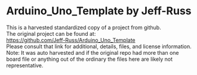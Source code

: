 
# Arduino_Uno_Template by Jeff-Russ  
This is a harvested standardized copy of a project from github.  
The original project can be found at:  
https://github.com/Jeff-Russ/Arduino_Uno_Template  
Please consult that link for additional, details, files, and license information.  
Note: It was auto harvested and if the original repo had more than one board file or anything out of the ordinary the files here are likely not representative.  
    